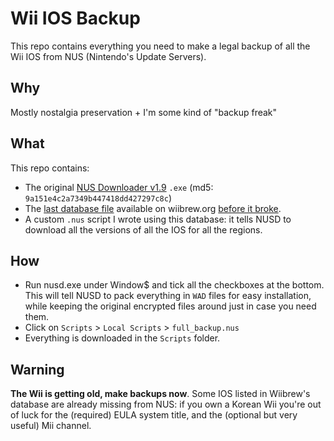 # Wii IOS Backup
This repo contains everything you need to make a legal backup
of all the Wii IOS from NUS (Nintendo's Update Servers).

## Why
Mostly nostalgia preservation + I'm some kind of "backup freak"

## What
This repo contains:
 - The original [NUS Downloader v1.9](https://storage.googleapis.com/google-code-archive-downloads/v2/code.google.com/nusdownloader/NUSDownloader_v19.zip)
   `.exe` (md5: `9a151e4c2a7349b447418dd427297c8c`)
 - The [last database file](https://web.archive.org/web/20180909145900/http://wiibrew.org/wiki/NUS_Downloader/database)
   available on wiibrew.org [before it broke](https://wiibrew.org/wiki/NUS_Downloader/database).
 - A custom `.nus` script I wrote using this database: it tells NUSD to download
   all the versions of all the IOS for all the regions.

## How
 - Run nusd.exe under Window$ and tick all the checkboxes at the bottom.
   This will tell NUSD to pack everything in `WAD` files for easy installation,
   while keeping the original encrypted files around just in case you need them.
 - Click on `Scripts` > `Local Scripts` > `full_backup.nus`
 - Everything is downloaded in the `Scripts` folder.

## Warning
**The Wii is getting old, make backups now**. Some IOS listed in Wiibrew's database
are already missing from NUS: if you own a Korean Wii you're out of luck for the
(required) EULA system title, and the (optional but very useful) Mii channel.
